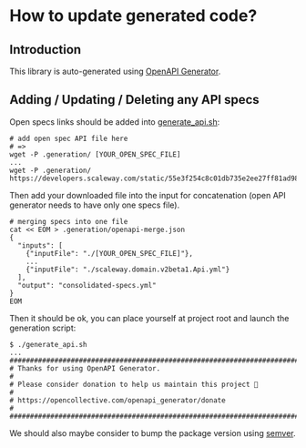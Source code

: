 # How to update generated code?

## Introduction
This library is auto-generated using [OpenAPI Generator](https://openapi-generator.tech).

## Adding / Updating / Deleting any API specs
Open specs links should be added into [generate_api.sh](generate_api.sh):
```
# add open spec API file here
# =>
wget -P .generation/ [YOUR_OPEN_SPEC_FILE] 
...
wget -P .generation/ https://developers.scaleway.com/static/55e3f254c8c01db735e2ee27ff81ad98/scaleway.baremetal.v1.Api.yml
```
Then add your downloaded file into the input for concatenation (open API generator needs to have only one specs file).
```
# merging specs into one file
cat << EOM > .generation/openapi-merge.json
{
  "inputs": [
    {"inputFile": "./[YOUR_OPEN_SPEC_FILE]"},
    ...
    {"inputFile": "./scaleway.domain.v2beta1.Api.yml"}
  ],
  "output": "consolidated-specs.yml"
}
EOM
```
Then it should be ok, you can place yourself at project root and launch the generation script:
```
$ ./generate_api.sh
...
################################################################################
# Thanks for using OpenAPI Generator.                                          #
# Please consider donation to help us maintain this project 🙏                 #
# https://opencollective.com/openapi_generator/donate                          #
################################################################################
```

We should also maybe consider to bump the package version using [semver](https://semver.org/).